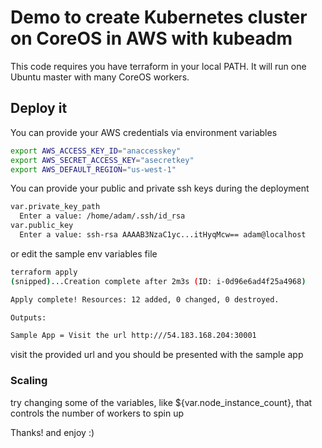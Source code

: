 # Demo to create Kubernetes cluster on CoreOS in AWS with kubeadm

This code requires you have terraform in your local PATH. It will run one Ubuntu master with many CoreOS workers.

## Deploy it

 You can provide your AWS credentials via environment variables 

```bash
export AWS_ACCESS_KEY_ID="anaccesskey"
export AWS_SECRET_ACCESS_KEY="asecretkey"
export AWS_DEFAULT_REGION="us-west-1"
```

You can provide your public and private ssh keys during the deployment

```bash
var.private_key_path
  Enter a value: /home/adam/.ssh/id_rsa
var.public_key
  Enter a value: ssh-rsa AAAAB3NzaC1yc...itHyqMcw== adam@localhost
```

or edit the sample env variables file

```bash
terraform apply
(snipped)...Creation complete after 2m3s (ID: i-0d96e6ad4f25a4968)

Apply complete! Resources: 12 added, 0 changed, 0 destroyed.

Outputs:

Sample App = Visit the url http:///54.183.168.204:30001
```

visit the provided url and you should be presented with the sample app

### Scaling

try changing some of the variables, like ${var.node_instance_count}, that controls the number of workers to spin up

Thanks! and enjoy :)
